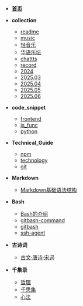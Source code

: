 <!-- docs/_sidebar.md -->
* [**首页**](README)
* **collection**
    * [readme](collection/readme)
    * [music](collection/music)
    * [轻音乐](collection/轻音乐)
    * [华语乐坛](collection/华语乐坛)
    * [chattts](collection/chattts)
    * [record](collection/record)
    * [2024](collection/2024)
    * [2025.03](collection/2025_03)
    * [2025.04](collection/2025_04)
    * [2025.05](collection/2025_05)
    * [2025.06](collection/2025_06)
* **code_snippet**
    * [frontend](code_snippet/frontend)
    * [js_func](code_snippet/js_func)
    * [python](code_snippet/python)
* **Technical_Guide**
    * [npm](Technical_Guide/npm)
    * [technology](Technical_Guide/Technology)
    * [git](Technical_Guide/git)
* **Markdown**
    * [Markdown基础语法结构](markdown/01.Markdown的11种基本语法)
* **Bash**
    * [Bash的介绍](bash/001.bash的介绍)
    * [gitbash-command](bash/002.gitbash-command)
    * [gitbash](bash/003.gitbash)
    * [ssh-agent](bash/004.ssh-agent)
* **古诗词**
    * [古文·唐诗·宋词](古诗词/001.古文)
* **千集录**
    * [哲理](千集录/001.哲理)
    * [千思集](千集录/002.千思集)
    * [心法](千集录/003.心法)

    <!--扩展  -->
<!-- * **古诗词**
    * [唐诗·宋词]
        * [001.蜀道难](古诗词/古文/001.蜀道难)
        * [002.梦游天姥吟留别](古诗词/古文/002.梦游天姥吟留别.md)
        * [003.将进酒](古诗词/古文/003.将进酒.md)
        * [004.宣州谢朓楼饯别校叔云](古诗词/古文/004.宣州谢朓楼饯别校叔云.md)
        * [005.茅屋为秋风所破歌](古诗词/古文/005.茅屋为秋风所破歌.md)
        * [006.兵车行](古诗词/古文/006.兵车行.md)
        * [007.滕王阁序](古诗词/古文/007.滕王阁序.md)
        * [008.劝学](古诗词/古文/008.劝学.md)
        * [009.六国论](古诗词/古文/009.六国论.md)
        * [010.触龙说赵太后](古诗词/古文/010.触龙说赵太后.md)
        * [011.岳阳楼记](古诗词/古文/011.岳阳楼记.md)
        * [012.赤壁赋](古诗词/古文/012.赤壁赋.md) -->
